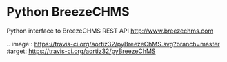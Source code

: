 Python BreezeCHMS
=================

Python interface to BreezeCHMS REST API http://www.breezechms.com

.. image:: https://travis-ci.org/aortiz32/pyBreezeChMS.svg?branch=master
   :target: https://travis-ci.org/aortiz32/pyBreezeChMS